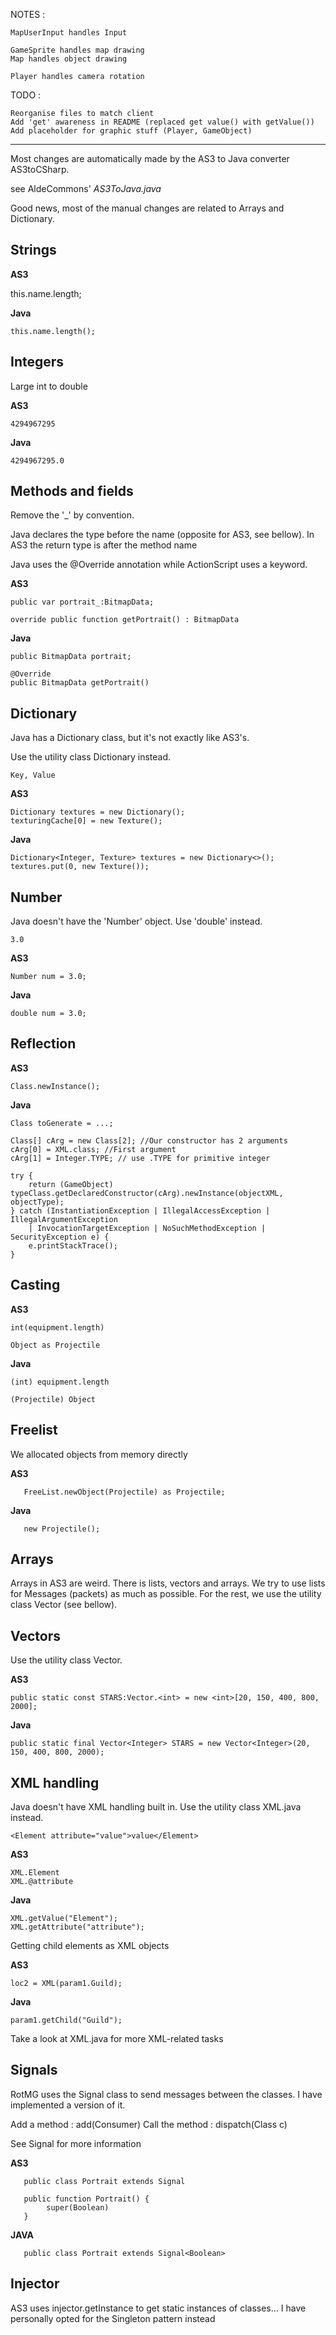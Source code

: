 NOTES :
    
    MapUserInput handles Input
    
    GameSprite handles map drawing
    Map handles object drawing
        
    Player handles camera rotation

TODO : 

    Reorganise files to match client
    Add 'get' awareness in README (replaced get value() with getValue())
    Add placeholder for graphic stuff (Player, GameObject)
    
    
    
    
-------------------
    
Most changes are automatically made by the AS3 to Java converter AS3toCSharp.

see AldeCommons' *AS3ToJava.java*

Good news, most of the manual changes are related to Arrays and Dictionary.


Strings
--------

   **AS3**
   
   this.name.length;
   
   
   **Java**
   
    this.name.length();


Integers
------

   Large int to double

   **AS3**
    
    4294967295
    
   **Java**

    4294967295.0


Methods and fields
-------------

   Remove the '_' by convention.
   
   Java declares the type before the name (opposite for AS3, see bellow).
   In AS3 the return type is after the method name
   
   Java uses the @Override annotation while ActionScript uses a keyword.
   
   **AS3**
   
    public var portrait_:BitmapData;
    
    override public function getPortrait() : BitmapData

   **Java**
   
    public BitmapData portrait;
   
    @Override
    public BitmapData getPortrait()
    
    
Dictionary
---------------

   Java has a Dictionary class, but it's not exactly like AS3's.
   
   Use the utility class Dictionary instead.
    
    Key, Value
    
   **AS3**
   
    Dictionary textures = new Dictionary();
    texturingCache[0] = new Texture();
    
   **Java**
   
    Dictionary<Integer, Texture> textures = new Dictionary<>();
    textures.put(0, new Texture());

    
Number
-----------

   Java doesn't have the 'Number' object. Use 'double' instead.

    3.0
    
   **AS3**
       
    Number num = 3.0;
    
   **Java**
   
    double num = 3.0;


Reflection
-----------

   **AS3**
   
    Class.newInstance();
    
    
   **Java**
   
    Class toGenerate = ...;
   
    Class[] cArg = new Class[2]; //Our constructor has 2 arguments
    cArg[0] = XML.class; //First argument
    cArg[1] = Integer.TYPE; // use .TYPE for primitive integer
    
    try {
    	return (GameObject) typeClass.getDeclaredConstructor(cArg).newInstance(objectXML, objectType);
    } catch (InstantiationException | IllegalAccessException | IllegalArgumentException
    	| InvocationTargetException | NoSuchMethodException | SecurityException e) {
    	e.printStackTrace();
    }
    

Casting
-------

   **AS3**

    int(equipment.length)
    
    Object as Projectile


   **Java**
   
    (int) equipment.length

    (Projectile) Object


Freelist
------

   We allocated objects from memory directly

   **AS3**
    
       FreeList.newObject(Projectile) as Projectile;
       
   **Java**

       new Projectile();


Arrays
-----------

   Arrays in AS3 are weird. There is lists, vectors and arrays.
   We try to use lists for Messages (packets) as much as possible.
   For the rest, we use the utility class Vector (see bellow).
   

Vectors
---------------

   Use the utility class Vector.
   
   **AS3**

	public static const STARS:Vector.<int> = new <int>[20, 150, 400, 800, 2000];

   **Java**

	public static final Vector<Integer> STARS = new Vector<Integer>(20, 150, 400, 800, 2000);
   

XML handling
--------------

   Java doesn't have XML handling built in. Use the utility class XML.java instead.

    <Element attribute="value">value</Element>

   **AS3**
   
    XML.Element 
    XML.@attribute
    
   **Java**
   
    XML.getValue("Element");
    XML.getAttribute("attribute");
    
   Getting child elements as XML objects
   
   **AS3**
   
    loc2 = XML(param1.Guild);
    
   **Java**
   
    param1.getChild("Guild");

   Take a look at XML.java for more XML-related tasks
   


    


    
    

    
    

   
   
Signals
-----------

   RotMG uses the Signal class to send messages between the classes. 
   I have implemented a version of it.
   
   Add a method : add(Consumer<Class>)
   Call the method : dispatch(Class c)
   
   See Signal for more information
   
   **AS3**
      
       public class Portrait extends Signal
       
       public function Portrait() {
            super(Boolean)  
       }
       
   **JAVA**
   
       public class Portrait extends Signal<Boolean>
   
   
Injector
-------

   AS3 uses injector.getInstance to get static instances of classes...
   I have personally opted for the Singleton pattern instead
   
   
   
   